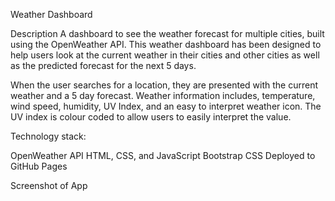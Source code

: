 Weather Dashboard 

Description
A dashboard to see the weather forecast for multiple cities, built using the OpenWeather API. This weather dashboard has been designed to help users look at the current weather in their cities and other cities as well as the predicted forecast for the next 5 days.

When the user searches for a location, they are presented with the current weather and a 5 day forecast. Weather information includes, temperature, wind speed, humidity, UV Index, and an easy to interpret weather icon. The UV index is colour coded to allow users to easily interpret the value.

Technology stack:

OpenWeather API
HTML, CSS, and JavaScript
Bootstrap  CSS 
Deployed to GitHub Pages

Screenshot of App
<script img="./Assets/Images/screenshot.png"

Links: